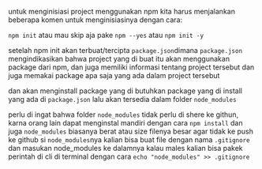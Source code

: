 untuk menginisiasi project menggunakan npm kita harus menjalankan beberapa komen untuk menginisiasinya dengan cara:

`npm init` atau mau skip aja pake `npm --yes` atau `npm init -y`

setelah npm init akan terbuat/tercipta `package.json`dimana `package.json` mengindikasikan bahwa project yang di buat itu akan menggunakan package dari npm, dan juga memiliki informasi tentang project tersebut dan juga memakai package apa saja yang ada dalam project tersebut 

dan akan menginstall package yang di butuhkan package yang di install yang ada di `package.json` lalu akan tersedia dalam folder `node_modules` 

perlu di ingat bahwa folder `node_modules` tidak perlu di shere ke githun, karna orang lain dapat menginstal mandiri dengan cara `npm install` dan juga `node_modules` biasanya berat atau size filenya besar
agar tidak ke push ke github si `node_modules`nya kalian bisa buat file dengan nama `.gitignore` dan masukan node_modules ke dalamnya
kalau males kalian bisa pakek perintah di cli di terminal dengan cara `echo "node_modules" >> .gitignore`